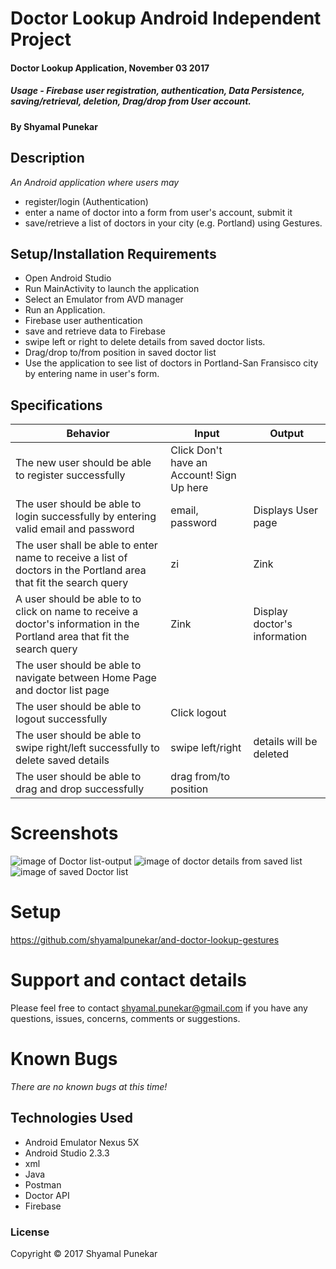 # Doctor Lookup Android Independent Project

#### Doctor Lookup Application, November 03 2017

##### Usage -  Firebase user registration, authentication, Data Persistence, saving/retrieval, deletion, Drag/drop from User account. 

#### By Shyamal Punekar

## Description

_An Android application where users may_

* register/login (Authentication)
* enter a name of doctor into a form from user's account, submit it
* save/retrieve a list of doctors in your city (e.g. Portland) using Gestures.

## Setup/Installation Requirements
* Open Android Studio
* Run MainActivity to launch the application
* Select an Emulator from AVD manager
* Run an Application. 
* Firebase user authentication
* save and retrieve data to Firebase
* swipe left or right to delete details from saved doctor lists.
* Drag/drop to/from position in saved doctor list
* Use the application to see list of doctors in Portland-San Fransisco city by entering name in user's form.

## Specifications

| Behavior      | Input | Output | 
| ------------- | ------------- | ------------- |
| The new user should be able to register successfully | Click Don't have an Account! Sign Up here |  |
| The user should be able to login successfully by entering valid email and password | email, password | Displays User page  |
| The user shall be able to enter  name to receive a list of doctors in the Portland area that fit the search query | zi | Zink| |
| A user should be able to to click on name to receive a doctor's information in the Portland area that fit the search query |Zink |Display doctor's information| |
| The user should be able to navigate between Home Page and doctor list page |  |  |
| The user should be able to logout successfully | Click logout |  |
| The user should be able to swipe right/left successfully to delete saved details | swipe left/right | details will be deleted |
| The user should be able to drag and drop successfully | drag from/to position |  |


# Screenshots
![image of Doctor list-output](https://github.com/shyamalpunekar/and-doctor-lookup-gestures/blob/master/screenshots/new-screenshots/list-of-doctors.png)
![image of doctor details from saved list](https://github.com/shyamalpunekar/and-doctor-lookup-gestures/blob/master/screenshots/new-screenshots/doctor-details-from-saved-list.png)
![image of saved Doctor list](https://github.com/shyamalpunekar/and-doctor-lookup-gestures/blob/master/screenshots/new-screenshots/saved-doctor-list.png)



# Setup
  https://github.com/shyamalpunekar/and-doctor-lookup-gestures

# Support and contact details

  Please feel free to contact shyamal.punekar@gmail.com if you have any questions, issues, concerns, comments or suggestions.
# Known Bugs
_There are no known bugs at this time!_

## Technologies Used

* Android Emulator Nexus 5X
* Android Studio 2.3.3
* xml
* Java
* Postman
* Doctor API
* Firebase 


### License

Copyright &copy; 2017 Shyamal Punekar
